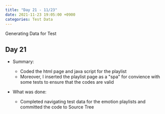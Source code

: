 ```yaml
---
title: "Day 21 - 11/23"
date: 2021-11-23 19:05:00 +0900
categories: Test Data
---
```

Generating Data for Test
## **Day 21**

- Summary:
  - Coded the html page and java script for the playlist 
  - Moreover, I inserted the playlist page as a "spa" for convience with some tests to ensure that the codes are valid

- What was done:
  - Completed navigating test data for the emotion playlists and committed the code to Source Tree

